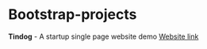 # Bootstrap-projects

**Tindog** - A startup single page website demo [Website link](https://tindog.rahul.cf/)
